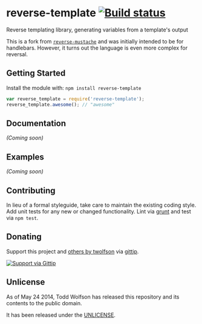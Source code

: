 # reverse-template [![Build status](https://travis-ci.org/twolfson/reverse-template.png?branch=master)](https://travis-ci.org/twolfson/reverse-template)

Reverse templating library, generating variables from a template's output

This is a fork from [`reverse-mustache`][] and was initially intended to be for handlebars. However, it turns out the language is even more complex for reversal.

[`reverse-mustache`]: https://github.com/twolfson/reverse-mustache

## Getting Started
Install the module with: `npm install reverse-template`

```javascript
var reverse_template = require('reverse-template');
reverse_template.awesome(); // "awesome"
```

## Documentation
_(Coming soon)_

## Examples
_(Coming soon)_

## Contributing
In lieu of a formal styleguide, take care to maintain the existing coding style. Add unit tests for any new or changed functionality. Lint via [grunt](https://github.com/gruntjs/grunt) and test via `npm test`.

## Donating
Support this project and [others by twolfson][gittip] via [gittip][].

[![Support via Gittip][gittip-badge]][gittip]

[gittip-badge]: https://rawgithub.com/twolfson/gittip-badge/master/dist/gittip.png
[gittip]: https://www.gittip.com/twolfson/

## Unlicense
As of May 24 2014, Todd Wolfson has released this repository and its contents to the public domain.

It has been released under the [UNLICENSE][].

[UNLICENSE]: UNLICENSE
